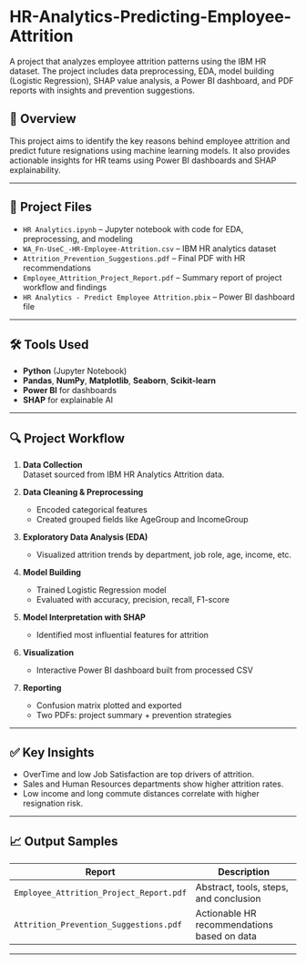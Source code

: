 # HR-Analytics-Predicting-Employee-Attrition
A project that analyzes employee attrition patterns using the IBM HR dataset. The project includes data preprocessing, EDA, model building (Logistic Regression), SHAP value analysis, a Power BI dashboard, and PDF reports with insights and prevention suggestions.


## 📌 Overview
This project aims to identify the key reasons behind employee attrition and predict future resignations using machine learning models. It also provides actionable insights for HR teams using Power BI dashboards and SHAP explainability.

---

## 📂 Project Files

- `HR Analytics.ipynb` – Jupyter notebook with code for EDA, preprocessing, and modeling
- `WA_Fn-UseC_-HR-Employee-Attrition.csv` – IBM HR analytics dataset
- `Attrition_Prevention_Suggestions.pdf` – Final PDF with HR recommendations
- `Employee_Attrition_Project_Report.pdf` – Summary report of project workflow and findings
- `HR Analytics - Predict Employee Attrition.pbix` – Power BI dashboard file

---

## 🛠️ Tools Used

- **Python** (Jupyter Notebook)
- **Pandas**, **NumPy**, **Matplotlib**, **Seaborn**, **Scikit-learn**
- **Power BI** for dashboards
- **SHAP** for explainable AI

---

## 🔍 Project Workflow

1. **Data Collection**  
   Dataset sourced from IBM HR Analytics Attrition data.

2. **Data Cleaning & Preprocessing**  
   - Encoded categorical features  
   - Created grouped fields like AgeGroup and IncomeGroup

3. **Exploratory Data Analysis (EDA)**  
   - Visualized attrition trends by department, job role, age, income, etc.

4. **Model Building**  
   - Trained Logistic Regression model  
   - Evaluated with accuracy, precision, recall, F1-score

5. **Model Interpretation with SHAP**  
   - Identified most influential features for attrition

6. **Visualization**  
   - Interactive Power BI dashboard built from processed CSV

7. **Reporting**  
   - Confusion matrix plotted and exported  
   - Two PDFs: project summary + prevention strategies

---

## ✅ Key Insights

- OverTime and low Job Satisfaction are top drivers of attrition.
- Sales and Human Resources departments show higher attrition rates.
- Low income and long commute distances correlate with higher resignation risk.

---

## 📈 Output Samples

| Report | Description |
|--------|-------------|
| `Employee_Attrition_Project_Report.pdf` | Abstract, tools, steps, and conclusion |
| `Attrition_Prevention_Suggestions.pdf` | Actionable HR recommendations based on data |

---

